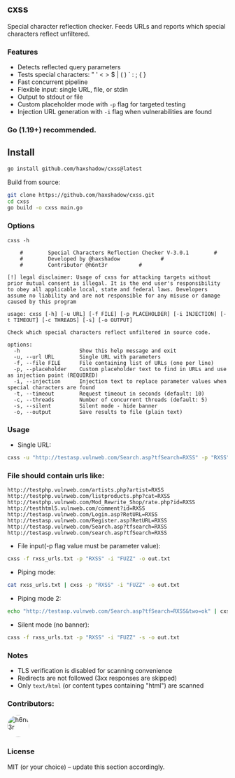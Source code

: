## cxss
Special character reflection checker. Feeds URLs and reports which special characters reflect unfiltered.

### Features
- Detects reflected query parameters
- Tests special characters: " ' < > $ | ( ) ` : ; { }
- Fast concurrent pipeline
- Flexible input: single URL, file, or stdin
- Output to stdout or file
- Custom placeholder mode with `-p` flag for targeted testing
- Injection URL generation with `-i` flag when vulnerabilities are found

### Go (1.19+) recommended.

## Install

```bash
go install github.com/haxshadow/cxss@latest
```

Build from source:
```bash
git clone https://github.com/haxshadow/cxss.git
cd cxss
go build -o cxss main.go
```

### Options
```text
cxss -h

    #        Special Characters Reflection Checker V-3.0.1        #
    #        Developed by @haxshadow             #
    #        Contributor @h6nt3r          # 

[!] legal disclaimer: Usage of cxss for attacking targets without prior mutual consent is illegal. It is the end user's responsibility to obey all applicable local, state and federal laws. Developers assume no liability and are not responsible for any misuse or damage caused by this program

usage: cxss [-h] [-u URL] [-f FILE] [-p PLACEHOLDER] [-i INJECTION] [-t TIMEOUT] [-c THREADS] [-s] [-o OUTPUT]

Check which special characters reflect unfiltered in source code.

options:
  -h                   Show this help message and exit
  -u, --url URL        Single URL with parameters
  -f, --file FILE      File containing list of URLs (one per line)
  -p, --placeholder    Custom placeholder text to find in URLs and use as injection point (REQUIRED)
  -i, --injection      Injection text to replace parameter values when special characters are found
  -t, --timeout        Request timeout in seconds (default: 10)
  -c, --threads        Number of concurrent threads (default: 5)
  -s, --silent         Silent mode - hide banner
  -o, --output         Save results to file (plain text)
```

### Usage

- Single URL:
```bash
cxss -u "http://testasp.vulnweb.com/Search.asp?tfSearch=RXSS" -p "RXSS" -i "FUZZ" -o out.txt
```
### File should contain urls like:
```text
http://testphp.vulnweb.com/artists.php?artist=RXSS
http://testphp.vulnweb.com/listproducts.php?cat=RXSS
http://testphp.vulnweb.com/Mod_Rewrite_Shop/rate.php?id=RXSS
http://testhtml5.vulnweb.com/comment?id=RXSS
http://testasp.vulnweb.com/Login.asp?RetURL=RXSS
http://testasp.vulnweb.com/Register.asp?RetURL=RXSS
http://testasp.vulnweb.com/Search.asp?tfsearch=RXSS
http://testasp.vulnweb.com/search.asp?tfSearch=RXSS
```
- File input(-p flag value must be parameter value):
```bash
cxss -f rxss_urls.txt -p "RXSS" -i "FUZZ" -o out.txt
```
- Piping mode:
```bash
cat rxss_urls.txt | cxss -p "RXSS" -i "FUZZ" -o out.txt
```
- Piping mode 2:
```bash
echo "http://testasp.vulnweb.com/Search.asp?tfSearch=RXSS&two=ok" | cxss -p "RXSS" -i "FUZZ" -o out.txt
```
- Silent mode (no banner):
```bash
cxss -f rxss_urls.txt -p "RXSS" -i "FUZZ" -s -o out.txt
```


### Notes
- TLS verification is disabled for scanning convenience
- Redirects are not followed (3xx responses are skipped)
- Only `text/html` (or content types containing "html") are scanned

### Contributors:
<a href="https://github.com/h6nt3r">
  <img src="https://avatars.githubusercontent.com/u/196196358?v=4" alt="h6nt3r" style="width:50px; height:auto;border-radius:50%;">
</a>

### License
MIT (or your choice) – update this section accordingly.


